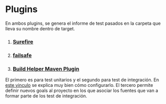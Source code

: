 # Plugins

En ambos plugins, se genera el informe de test pasados en la carpeta que lleva su nombre dentro de target.

1. ### [Surefire](./referenced-surefire.md)
2. ### [failsafe](./referenced-failsafe.md)
3. ### [Build Helper Maven Plugin](https://www.mojohaus.org/build-helper-maven-plugin/usage.html)

El primero es para test unitarios y el segundo para test de integración. En [este vinculo](https://anotherdayanotherbug.wordpress.com/2015/02/23/como-configurar-tus-tests-de-integracion-con-maven/) se explica muy bien cómo configurarlo.
El tercero permite definir nuevos goals al proyecto en los que asociar los fuentes que van a formar parte de los test de integración.